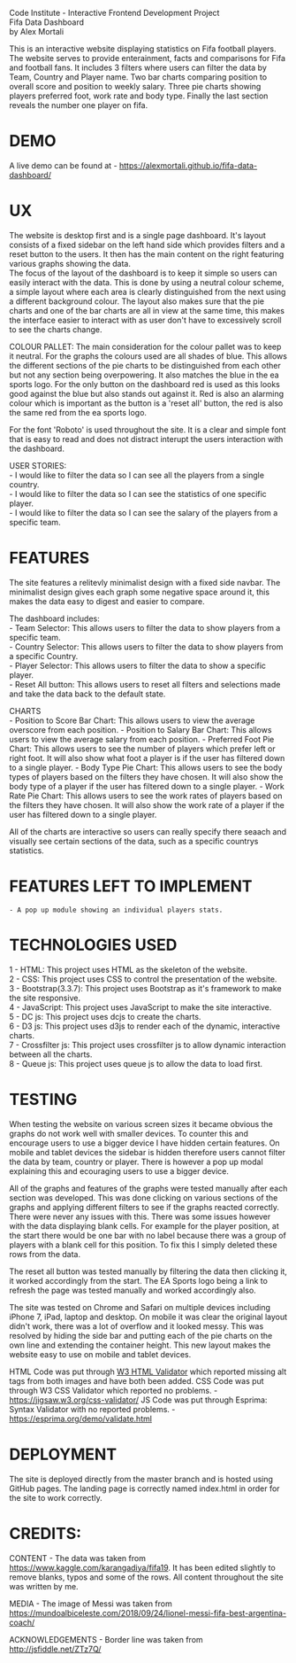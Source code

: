Code Institute - Interactive Frontend Development Project  
Fifa Data Dashboard  
by Alex Mortali  

This is an interactive website displaying statistics on Fifa football players. 
The website serves to provide enterainment, facts and comparisons for Fifa and football fans.
It includes 3 filters where users can filter the data by Team, Country and Player name. Two bar charts comparing 
position to overall score and position to weekly salary. Three pie charts showing players preferred foot, work rate and body type.
Finally the last section reveals the number one player on fifa.


# DEMO  
A live demo can be found at - https://alexmortali.github.io/fifa-data-dashboard/

# UX  
The website is desktop first and is a single page dashboard. It's layout consists of a fixed sidebar on the left hand side which provides filters and a reset button to the users. It then has the main content on the right
featuring various graphs showing the data.  
The focus of the layout of the dashboard is to keep it simple so users can easily interact with the data. This is done by using a neutral colour scheme, a simple layout where each area  is clearly distinguished from the next
using a different background colour. The layout also makes sure that the pie charts and one of the bar charts are all in view at the same time, this makes the interface easier to interact with as user don't have to 
excessively scroll to see the charts change. 

COLOUR PALLET:
The main consideration for the colour pallet was to keep it neutral. For the graphs the colours used are all shades of blue. This allows the different sections of the pie charts to be distinguished from each 
other but not any section being overpowering. It also matches the blue in the ea sports logo. For the only button on the dashboard red is used as this looks good against the blue but also stands out against it. Red is
also an alarming colour which is important as the button is a 'reset all' button, the red is also the same red from the ea sports logo.  

For the font 'Roboto' is used throughout the site. It is a clear and simple font that is easy to read and does not distract interupt the users interaction with the dashboard.

USER STORIES:  
    - I would like to filter the data so I can see all the players from a single country.  
    - I would like to filter the data so I can see the statistics of one specific player.  
    - I would like to filter the data so I can see the salary of the players from a specific team.  

# FEATURES  
The site features a relitevly minimalist design with a fixed side navbar. The minimalist design gives each graph some negative space around it, this makes the data easy to digest and easier to compare.  

The dashboard includes:  
    - Team Selector: This allows users to filter the data to show players from a specific team.  
    - Country Selector: This allows users to filter the data to show players from a specific Country.  
    - Player Selector: This allows users to filter the data to show a specific player.  
    - Reset All button: This allows users to reset all filters and selections made and take the data back to the default state.    
    
  CHARTS  
    - Position to Score Bar Chart: This allows users to view the average overscore from each position.
    - Position to Salary Bar Chart: This allows users to view the average salary from each position.
    - Preferred Foot Pie Chart: This allows users to see the number of players which prefer left or right foot. 
      It will also show what foot a player is if the user has filtered down to a single player.
    - Body Type Pie Chart: This allows users to see the body types of players based on the filters they have chosen. 
      It will also show the body type of a player if the user has filtered down to a single player.
    - Work Rate Pie Chart: This allows users to see the work rates of players based on the filters they have chosen. 
      It will also show the work rate of a player if the user has filtered down to a single player.  
      
All of the charts are interactive so users can really specify there seaach and visually see certain sections of the data, such as a specific countrys statistics.

# FEATURES LEFT TO IMPLEMENT  
    - A pop up module showing an individual players stats.

# TECHNOLOGIES USED  
1 - HTML: This project uses HTML as the skeleton of the website.  
2 - CSS: This project uses CSS to control the presentation of the website.  
3 - Bootstrap(3.3.7): This project uses Bootstrap as it's framework to make the site responsive.  
4 - JavaScript: This project uses JavaScript to make the site interactive.  
5 - DC js: This project uses dcjs to create the charts.  
6 - D3 js: This project uses d3js to render each of the dynamic, interactive charts.  
7 - Crossfilter js: This project uses crossfilter js to allow dynamic interaction between all the charts.  
8 - Queue js: This project uses queue js to allow the data to load first.  


# TESTING  
When testing the website on various screen sizes it became obvious the graphs do not work well with smaller devices. To counter this and encourage users to use a bigger device I have hidden certain features.
On mobile and tablet devices the sidebar is hidden therefore users cannot filter the data by team, country or player. There is however a pop up modal explaining this and ecouraging users to use a bigger device.

All of the graphs and features of the graphs were tested manually after each section was developed. This was done clicking on various sections of the graphs and applying different filters to see if the graphs reacted correctly. 
There were never any issues with this. There was some issues however with the data displaying blank cells. For example for the player position, at the start there would be one bar with no label because there was a group of players 
with a blank cell for this position. To fix this I simply deleted these rows from the data.

The reset all button was tested manually by filtering the data then clicking it, it worked accordingly from the start. The EA Sports logo being a link to refresh the page was tested manually and worked accordingly also.

The site was tested on Chrome and Safari on multiple devices including iPhone 7, iPad, laptop and desktop. On mobile it was clear the original layout didn't work, there was a lot of overflow and it looked messy. 
This was resolved by hiding the side bar and putting each of the pie charts on the own line and extending the container height. This new layout makes the website easy to use on mobile and tablet devices.

HTML Code was put through [W3 HTML Validator](https://validator.w3.org/) which reported missing alt tags from both images and have both been added.
CSS Code was put through W3 CSS Validator which reported no problems. - https://jigsaw.w3.org/css-validator/
JS Code was put through Esprima: Syntax Validator with no reported problems. - https://esprima.org/demo/validate.html


# DEPLOYMENT
The site is deployed directly from the master branch and is hosted using GitHub pages. The landing page is correctly named index.html in order for the site to work correctly.

# CREDITS:   
CONTENT - The data was taken from https://www.kaggle.com/karangadiya/fifa19. It has been edited slightly to remove blanks, typos and some of the rows. All content throughout the site was written by me.

MEDIA - The image of Messi was taken from https://mundoalbiceleste.com/2018/09/24/lionel-messi-fifa-best-argentina-coach/

ACKNOWLEDGEMENTS - Border line was taken from http://jsfiddle.net/ZTz7Q/
